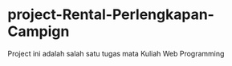 # project-Rental-Perlengkapan-Campign
Project ini adalah salah satu tugas mata Kuliah Web Programming
